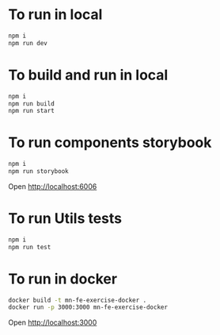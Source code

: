 # To run in local
```sh
npm i
npm run dev
```

# To build and run in local
```sh
npm i
npm run build
npm run start
```

# To run components storybook
```sh
npm i
npm run storybook
```
Open [http://localhost:6006](http://localhost:6006/)


# To run Utils tests
```sh
npm i
npm run test
```

# To run in docker

```sh
docker build -t mn-fe-exercise-docker .
docker run -p 3000:3000 mn-fe-exercise-docker
```
Open [http://localhost:3000](http://localhost:3000/)

